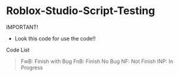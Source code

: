 # Roblox-Studio-Script-Testing
IMPORTANT!
- Look this code for use the code!!

Code List
> FwB: Finish with Bug
> FnB: Finish No Bug
> NF: Not Finish
> INP: In Progress


